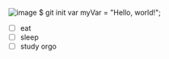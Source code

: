 ![image](https://github.com/IsiahLook/skills-communicate-using-markdown/assets/158080256/5db107a2-c442-434f-a06d-7e71655202c2)
$ git init
var myVar = "Hello, world!";
- [ ] eat
- [ ] sleep
- [ ] study orgo
